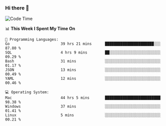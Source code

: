 ### Hi there 👋

<!--
**CrazyCollin/crazycollin** is a ✨ _special_ ✨ repository because its `README.md` (this file) appears on your GitHub profile.

Here are some ideas to get you started:

- 🔭 I’m currently working on ...
- 🌱 I’m currently learning ...
- 👯 I’m looking to collaborate on ...
- 🤔 I’m looking for help with ...
- 💬 Ask me about ...
- 📫 How to reach me: ...
- 😄 Pronouns: ...
- ⚡ Fun fact: ...
-->

<!--START_SECTION:waka-->
![Code Time](http://img.shields.io/badge/Code%20Time-1%2C988%20hrs%2015%20mins-blue)

📊 **This Week I Spent My Time On** 

```text
💬 Programming Languages: 
Go                       39 hrs 21 mins      ██████████████████████░░░   87.80 % 
SQL                      4 hrs 9 mins        ██░░░░░░░░░░░░░░░░░░░░░░░   09.29 % 
Bash                     31 mins             ░░░░░░░░░░░░░░░░░░░░░░░░░   01.17 % 
JSON                     13 mins             ░░░░░░░░░░░░░░░░░░░░░░░░░   00.49 % 
YAML                     12 mins             ░░░░░░░░░░░░░░░░░░░░░░░░░   00.46 % 

💻 Operating System: 
Mac                      44 hrs 5 mins       █████████████████████████   98.38 % 
Windows                  37 mins             ░░░░░░░░░░░░░░░░░░░░░░░░░   01.41 % 
Linux                    5 mins              ░░░░░░░░░░░░░░░░░░░░░░░░░   00.21 % 
```


<!--END_SECTION:waka-->

